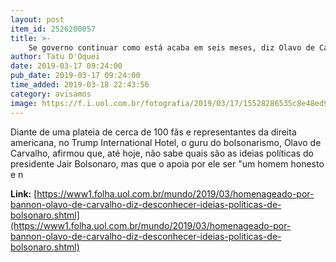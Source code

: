 ```yaml
---
layout: post
item_id: 2526200057
title: >-
    Se governo continuar como está acaba em seis meses, diz Olavo de Carvalho
author: Tatu D'Oquei
date: 2019-03-17 09:24:00
pub_date: 2019-03-17 09:24:00
time_added: 2019-03-18 22:43:56
category: avisamos
image: https://f.i.uol.com.br/fotografia/2019/03/17/15528286535c8e48ed91e4c_1552828653_3x2_rt.jpg
---
```


Diante de uma plateia de cerca de 100 fãs e representantes da direita americana, no Trump International Hotel, o guru do bolsonarismo, Olavo de Carvalho, afirmou que, até hoje, não sabe quais são as ideias políticas do presidente Jair Bolsonaro, mas que o apoia por ele ser "um homem honesto e n

**Link:** [https://www1.folha.uol.com.br/mundo/2019/03/homenageado-por-bannon-olavo-de-carvalho-diz-desconhecer-ideias-politicas-de-bolsonaro.shtml](https://www1.folha.uol.com.br/mundo/2019/03/homenageado-por-bannon-olavo-de-carvalho-diz-desconhecer-ideias-politicas-de-bolsonaro.shtml)

